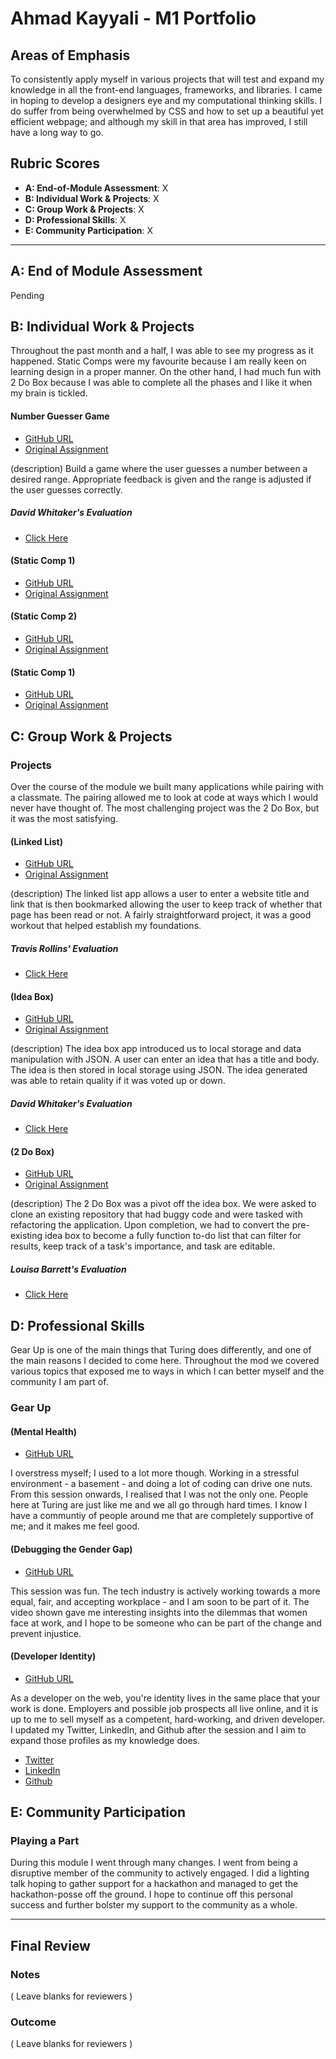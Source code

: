 # Ahmad Kayyali - M1 Portfolio

## Areas of Emphasis

To consistently apply myself in various projects that will test and expand my knowledge in all the front-end languages, frameworks, and libraries. I came in hoping to develop a designers eye and my computational thinking skills. I do suffer from being overwhelmed by CSS and how to set up a beautiful yet efficient webpage; and although my skill in that area has improved, I still have a long way to go.


## Rubric Scores

* **A: End-of-Module Assessment**: X
* **B: Individual Work & Projects**: X
* **C: Group Work & Projects**: X
* **D: Professional Skills**: X
* **E: Community Participation**: X

-----------------------

## A: End of Module Assessment

Pending


## B: Individual Work & Projects

Throughout the past month and a half, I was able to see my progress as it happened. Static Comps were my favourite because I am really keen on learning design in a proper manner. On the other hand, I had much fun with 2 Do Box because I was able to complete all the phases and I like it when my brain is tickled.

#### Number Guesser Game

* [GitHub URL](https://github.com/kayyali18/Number-Guesser-Game)
* [Original Assignment](http://frontend.turing.io/projects/number-guesser.html)

(description)
Build a game where the user guesses a number between a desired range. Appropriate feedback is given and the range is adjusted if the user guesses correctly.

##### David Whitaker's Evaluation
* [Click Here](https://github.com/turingschool/front-end-submissions-public/blob/master/1806/mod-1/number-guesser/ahmad-kayyali.md)

#### (Static Comp 1)

* [GitHub URL](https://github.com/kayyali18/Static-Comp-1)
* [Original Assignment](http://frontend.turing.io/projects/m1-static-comp-1.html)

#### (Static Comp 2)

* [GitHub URL](https://github.com/kayyali18/Static-Comp-2)
* [Original Assignment](http://frontend.turing.io/projects/m1-static-comp-2.html)

#### (Static Comp 1)

* [GitHub URL](https://github.com/kayyali18/Static-Comp-3)
* [Original Assignment](http://frontend.turing.io/projects/m1-static-comp-3.html)


## C: Group Work & Projects

### Projects

Over the course of the module we built many applications while pairing with a  classmate.  The pairing allowed me to look at code at ways which I would never have thought of. The most challenging project was the 2 Do Box, but it was the most satisfying. 

#### (Linked List)

* [GitHub URL](https://github.com/marcusp619/linked-list-MP-AK)
* [Original Assignment](http://frontend.turing.io/projects/linked-list.html)

(description)
The linked list app allows a user to enter a website title and link that is then bookmarked allowing the user to keep track of whether that page has been read or not. A fairly straightforward project, it was a good workout that helped establish my foundations.

##### Travis Rollins' Evaluation
* [Click Here](https://github.com/turingschool/front-end-submissions-public/blob/master/1806/mod-1/linked-list/mark-ahmad.md)

#### (Idea Box)

* [GitHub URL](https://github.com/Tobin-jn/idea-box-TN-AK)
* [Original Assignment](http://frontend.turing.io/projects/ideabox.html)

(description)
The idea box app introduced us to local storage and data manipulation with JSON. A user can enter an idea that has a title and body. The idea is then stored in local storage using JSON. The idea generated was able to retain quality if it was voted up or down.

##### David Whitaker's Evaluation
* [Click Here](https://github.com/turingschool/front-end-submissions-public/blob/master/1806/mod-1/idea-box/tobin-ahmad.md)

#### (2 Do Box)

* [GitHub URL](https://github.com/kayyali18/2DoBox-Pivot)
* [Original Assignment](http://frontend.turing.io/projects/2DoBox-Pivot-Mod1.html)

(description)
The 2 Do Box was a pivot off the idea box. We were asked to clone an existing repository that had buggy code and were tasked with refactoring the application. Upon completion, we had to convert the pre-existing idea box to become a fully function to-do list that can filter for results, keep track of a task's importance, and task are editable.

##### Louisa Barrett's Evaluation
* [Click Here](https://github.com/turingschool/front-end-submissions-public/blob/master/1806/mod-1/to-do-box/kevin-ahmad.md)



## D: Professional Skills
Gear Up is one of the main things that Turing does differently, and one of the main reasons I decided to come here. Throughout the mod we covered various topics that exposed me to ways in which I can better myself and the community I am part of.

### Gear Up
#### (Mental Health)

* [GitHub URL](https://github.com/turingschool/gear-up/blob/master/Mod1_Week1_mental_health_101.md)

I overstress myself; I used to a lot more though. Working in a stressful environment - a basement - and doing a lot of coding can drive one nuts. From this session onwards, I realised that I was not the only one. People here at Turing are just like me and we all go through hard times. I know I have a communtiy of people around me that are completely supportive of me; and it makes me feel good.
#### (Debugging the Gender Gap)

* [GitHub URL](https://github.com/turingschool/gear-up/blob/master/Mod1_Week3_Code_debugging_compact_version.md)

This session was fun. The tech industry is actively working towards a more equal, fair, and accepting workplace - and I am soon to be part of it. The video shown gave me interesting insights into the dilemmas that women face at work, and I hope to be someone who can be part of the change and prevent injustice.
#### (Developer Identity)

* [GitHub URL](https://github.com/turingschool/career-development-curriculum/blob/master/module_one/developer_identity.md)

As a developer on the web, you're identity lives in the same place that your work is done. Employers and possible job prospects all live online, and it is up to me to sell myself as a competent, hard-working, and driven developer. I updated my Twitter, LinkedIn, and Github after the session and I aim to expand those profiles as my knowledge does.

* [Twitter](https://twitter.com/AhmadKayyali4)
* [LinkedIn](https://www.linkedin.com/in/ahmad-kayyali-22b33895/)
* [Github](https://github.com/kayyali18)
## E: Community Participation

### Playing a Part

During this module I went through many changes. I went from being a disruptive member of the community to actively engaged. I did a lighting talk hoping to gather support for a hackathon and managed to get the hackathon-posse off the ground. I hope to continue off this personal success and further bolster my support to the community as a whole.

------------------

## Final Review

### Notes

( Leave blanks for reviewers )

### Outcome

( Leave blanks for reviewers )
